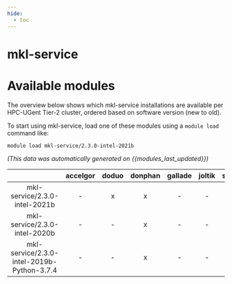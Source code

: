 ```yaml
---
hide:
  - toc
---
```


mkl-service
===========

# Available modules


The overview below shows which mkl-service installations are available per HPC-UGent Tier-2 cluster, ordered based on software version (new to old).

To start using mkl-service, load one of these modules using a `module load` command like:

```shell
module load mkl-service/2.3.0-intel-2021b
```

*(This data was automatically generated on {{modules_last_updated}})*  

| |accelgor|doduo|donphan|gallade|joltik|shinx|
| :---: | :---: | :---: | :---: | :---: | :---: | :---: |
|mkl-service/2.3.0-intel-2021b|-|x|x|-|-|-|
|mkl-service/2.3.0-intel-2020b|-|-|x|-|-|-|
|mkl-service/2.3.0-intel-2019b-Python-3.7.4|-|-|x|-|-|-|
